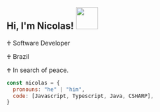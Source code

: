 <h2> Hi, I'm Nicolas! <img src="https://media.giphy.com/media/mGcNjsfWAjY5AEZNw6/giphy.gif" width="50"></h2>

<p>♰ Software Developer</p>
<p>♰ Brazil</p>
<p>♰ In search of peace.</p>

```javascript
const nicolas = {
  pronouns: "he" | "him",
  code: [Javascript, Typescript, Java, CSHARP],
}
```
